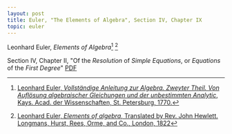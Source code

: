 ```yaml
---
layout: post
title: Euler, "The Elements of Algebra", Section IV, Chapter IX
topic: euler
---
```


Leonhard Euler, *Elements of Algebra*[^1] [^2]

[^1]: [Leonhard Euler, *Vollständige Anleitung zur Algebra. Zweyter Theil. Von Auflösung algebraischer Gleichungen und der unbestimmten Analytic*, Kays. Acad. der Wissenschaften, St. Petersburg, 1770.](http://www.nbn-resolving.org/urn/resolver.pl?urn=urn:nbn:de:kobv:b4-200905197591)

[^2]: [Leonhard Euler, *Elements of algebra*, Translated by Rev. John Hewlett. Longmans, Hurst, Rees, Orme, and Co., London, 1822](https://archive.org/details/elementsofalgebr00euleuoft/)

Section IV, Chapter II, "Of the *Resolution* of *Simple Equations*, or *Equations* of the *First Degree*" [PDF](/assets/euler/chapIX.pdf)